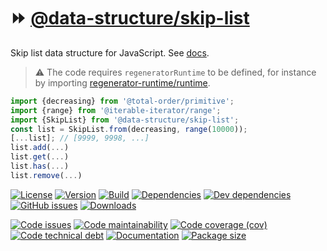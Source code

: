 :fast_forward: [@data-structure/skip-list](https://data-structures-and-algorithms.github.io/skip-list)
==

Skip list data structure for JavaScript.
See [docs](https://data-structures-and-algorithms.github.io/skip-list/index.html).

> :warning: The code requires `regeneratorRuntime` to be defined, for instance by importing
> [regenerator-runtime/runtime](https://www.npmjs.com/package/regenerator-runtime).

```js
import {decreasing} from '@total-order/primitive';
import {range} from '@iterable-iterator/range';
import {SkipList} from '@data-structure/skip-list';
const list = SkipList.from(decreasing, range(10000));
[...list]; // [9999, 9998, ...]
list.add(...)
list.get(...)
list.has(...)
list.remove(...)
```

[![License](https://img.shields.io/github/license/data-structures-and-algorithms/skip-list.svg)](https://raw.githubusercontent.com/data-structures-and-algorithms/skip-list/main/LICENSE)
[![Version](https://img.shields.io/npm/v/@data-structure/skip-list.svg)](https://www.npmjs.org/package/@data-structure/skip-list)
[![Build](https://img.shields.io/travis/data-structures-and-algorithms/skip-list/main.svg)](https://travis-ci.org/data-structures-and-algorithms/skip-list/branches)
[![Dependencies](https://img.shields.io/david/data-structures-and-algorithms/skip-list.svg)](https://david-dm.org/data-structures-and-algorithms/skip-list)
[![Dev dependencies](https://img.shields.io/david/dev/data-structures-and-algorithms/skip-list.svg)](https://david-dm.org/data-structures-and-algorithms/skip-list?type=dev)
[![GitHub issues](https://img.shields.io/github/issues/data-structures-and-algorithms/skip-list.svg)](https://github.com/data-structures-and-algorithms/skip-list/issues)
[![Downloads](https://img.shields.io/npm/dm/@data-structure/skip-list.svg)](https://www.npmjs.org/package/@data-structure/skip-list)

[![Code issues](https://img.shields.io/codeclimate/issues/data-structures-and-algorithms/skip-list.svg)](https://codeclimate.com/github/data-structures-and-algorithms/skip-list/issues)
[![Code maintainability](https://img.shields.io/codeclimate/maintainability/data-structures-and-algorithms/skip-list.svg)](https://codeclimate.com/github/data-structures-and-algorithms/skip-list/trends/churn)
[![Code coverage (cov)](https://img.shields.io/codecov/c/gh/data-structures-and-algorithms/skip-list/main.svg)](https://codecov.io/gh/data-structures-and-algorithms/skip-list)
[![Code technical debt](https://img.shields.io/codeclimate/tech-debt/data-structures-and-algorithms/skip-list.svg)](https://codeclimate.com/github/data-structures-and-algorithms/skip-list/trends/technical_debt)
[![Documentation](https://data-structures-and-algorithms.github.io/skip-list/badge.svg)](https://data-structures-and-algorithms.github.io/skip-list/source.html)
[![Package size](https://img.shields.io/bundlephobia/minzip/@data-structure/skip-list)](https://bundlephobia.com/result?p=@data-structure/skip-list)
